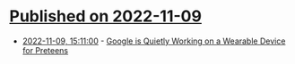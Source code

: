 # [Published on 2022-11-09](index.md)

* [2022-11-09, 15:11:00](https://tech.slashdot.org/story/22/11/09/1511225/google-is-quietly-working-on-a-wearable-device-for-preteens?utm_source=rss1.0mainlinkanon&utm_medium=feed) - [Google is Quietly Working on a Wearable Device for Preteens ](https://tech.slashdot.org/story/22/11/09/1511225/google-is-quietly-working-on-a-wearable-device-for-preteens?utm_source=rss1.0mainlinkanon&utm_medium=feed)
